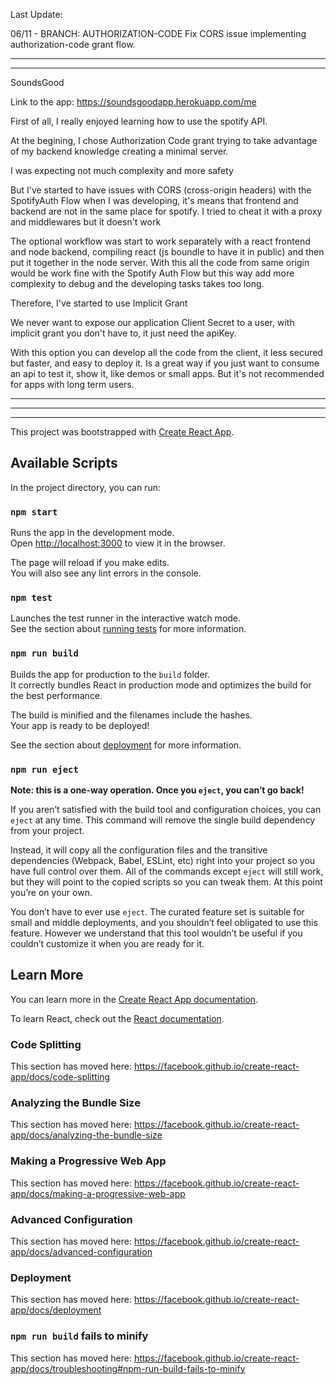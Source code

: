 Last Update: 

06/11 - BRANCH: AUTHORIZATION-CODE 
Fix CORS issue implementing authorization-code grant flow.

---

---

SoundsGood

Link to the app: https://soundsgoodapp.herokuapp.com/me

First of all, I really enjoyed learning how to use the spotify API.

At the begining, I chose Authorization Code grant
trying to take advantage of my backend knowledge creating a minimal server.

I was expecting not much complexity and more safety

But I've started to have issues with CORS (cross-origin headers) with the SpotifyAuth Flow when I was developing,
it's means that frontend and backend are not in the same place for spotify. I tried to cheat it with a proxy and middlewares but it doesn't work

The optional workflow was start to work separately with a react frontend and node backend,
compiling react (js boundle to have it in public) and then put it together in the node server. With this all the code from same origin would be work fine with the Spotify Auth Flow
but this way add more complexity to debug and the developing tasks takes too long.

Therefore, I've started to use Implicit Grant

We never want to expose our application Client Secret to a user, with implicit grant you don't have to, it just need the apiKey.

With this option you can develop all the code from the client, it less secured but faster, and easy to deploy it.
Is a great way if you just want to consume an api to test it, show it, like demos or small apps. But it's not recommended for apps with long term users.

---

---

---

This project was bootstrapped with [Create React App](https://github.com/facebook/create-react-app).

## Available Scripts

In the project directory, you can run:

### `npm start`

Runs the app in the development mode.<br />
Open [http://localhost:3000](http://localhost:3000) to view it in the browser.

The page will reload if you make edits.<br />
You will also see any lint errors in the console.

### `npm test`

Launches the test runner in the interactive watch mode.<br />
See the section about [running tests](https://facebook.github.io/create-react-app/docs/running-tests) for more information.

### `npm run build`

Builds the app for production to the `build` folder.<br />
It correctly bundles React in production mode and optimizes the build for the best performance.

The build is minified and the filenames include the hashes.<br />
Your app is ready to be deployed!

See the section about [deployment](https://facebook.github.io/create-react-app/docs/deployment) for more information.

### `npm run eject`

**Note: this is a one-way operation. Once you `eject`, you can’t go back!**

If you aren’t satisfied with the build tool and configuration choices, you can `eject` at any time. This command will remove the single build dependency from your project.

Instead, it will copy all the configuration files and the transitive dependencies (Webpack, Babel, ESLint, etc) right into your project so you have full control over them. All of the commands except `eject` will still work, but they will point to the copied scripts so you can tweak them. At this point you’re on your own.

You don’t have to ever use `eject`. The curated feature set is suitable for small and middle deployments, and you shouldn’t feel obligated to use this feature. However we understand that this tool wouldn’t be useful if you couldn’t customize it when you are ready for it.

## Learn More

You can learn more in the [Create React App documentation](https://facebook.github.io/create-react-app/docs/getting-started).

To learn React, check out the [React documentation](https://reactjs.org/).

### Code Splitting

This section has moved here: https://facebook.github.io/create-react-app/docs/code-splitting

### Analyzing the Bundle Size

This section has moved here: https://facebook.github.io/create-react-app/docs/analyzing-the-bundle-size

### Making a Progressive Web App

This section has moved here: https://facebook.github.io/create-react-app/docs/making-a-progressive-web-app

### Advanced Configuration

This section has moved here: https://facebook.github.io/create-react-app/docs/advanced-configuration

### Deployment

This section has moved here: https://facebook.github.io/create-react-app/docs/deployment

### `npm run build` fails to minify

This section has moved here: https://facebook.github.io/create-react-app/docs/troubleshooting#npm-run-build-fails-to-minify
